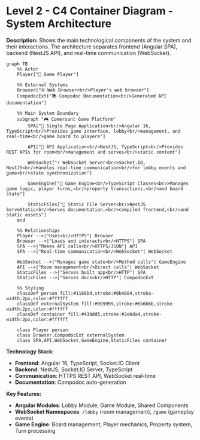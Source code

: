 # Level 2 - C4 Container Diagram - System Architecture

**Description:** Shows the main technological components of the system and their interactions. The architecture separates frontend (Angular SPA), backend (NestJS API), and real-time communication (WebSocket).

```mermaid
graph TB
    %% Actor
    Player["👤 Game Player"]
    
    %% External Systems
    Browser["🌐 Web Browser<br/>Player's web browser"]
    CompodocExt["📚 Compodoc Documentation<br/>Generated API documentation"]
    
    %% Main System Boundary
    subgraph "🎮 Comersant Game Platform"
        SPA["📱 Single Page Application<br/>Angular 16, TypeScript<br/>Provides game interface, lobby<br/>management, and real-time<br/>game board to players"]
        
        API["🔌 API Application<br/>NestJS, TypeScript<br/>Provides REST APIs for room<br/>management and serves<br/>static content"]
        
        WebSocket["⚡ WebSocket Server<br/>Socket.IO, NestJS<br/>Handles real-time communication<br/>for lobby events and game<br/>state synchronization"]
        
        GameEngine["🎯 Game Engine<br/>TypeScript Classes<br/>Manages game logic, player turns,<br/>property transactions,<br/>and board state"]
        
        StaticFiles["📁 Static File Server<br/>NestJS ServeStatic<br/>Serves documentation,<br/>compiled frontend,<br/>and static assets"]
    end
    
    %% Relationships
    Player -->|"Uses<br/>HTTPS"| Browser
    Browser -->|"Loads and interacts<br/>HTTPS"| SPA
    SPA -->|"Makes API calls<br/>HTTPS/JSON"| API
    SPA -->|"Real-time communication<br/>WebSocket"| WebSocket
    
    WebSocket -->|"Manages game state<br/>Method calls"| GameEngine
    API -->|"Room management<br/>Direct calls"| WebSocket
    StaticFiles -->|"Serves built app<br/>HTTP"| SPA
    StaticFiles -->|"Serves docs<br/>HTTP"| CompodocExt
    
    %% Styling
    classDef person fill:#1168bd,stroke:#0b4884,stroke-width:2px,color:#ffffff
    classDef externalSystem fill:#999999,stroke:#6b6b6b,stroke-width:2px,color:#ffffff
    classDef container fill:#438dd5,stroke:#2e6da4,stroke-width:2px,color:#ffffff
    
    class Player person
    class Browser,CompodocExt externalSystem
    class SPA,API,WebSocket,GameEngine,StaticFiles container
```

**Technology Stack:**
- **Frontend**: Angular 16, TypeScript, Socket.IO Client
- **Backend**: NestJS, Socket.IO Server, TypeScript
- **Communication**: HTTPS REST API, WebSocket real-time
- **Documentation**: Compodoc auto-generation

**Key Features:**
- **Angular Modules**: Lobby Module, Game Module, Shared Components
- **WebSocket Namespaces**: `/lobby` (room management), `/game` (gameplay events)
- **Game Engine**: Board management, Player mechanics, Property system, Turn processing